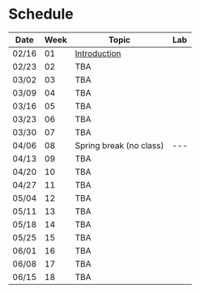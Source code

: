Schedule
============================

|Date|Week|Topic|Lab|
|--|--|--|--|
|02/16|01|[Introduction]()||
|02/23|02|TBA||
|03/02|03|TBA||
|03/09|04|TBA||
|03/16|05|TBA||
|03/23|06|TBA||
|03/30|07|TBA||
|04/06|08|Spring break (no class)|---|
|04/13|09|TBA||
|04/20|10|TBA||
|04/27|11|TBA||
|05/04|12|TBA||
|05/11|13|TBA||
|05/18|14|TBA||
|05/25|15|TBA||
|06/01|16|TBA||
|06/08|17|TBA||
|06/15|18|TBA||
